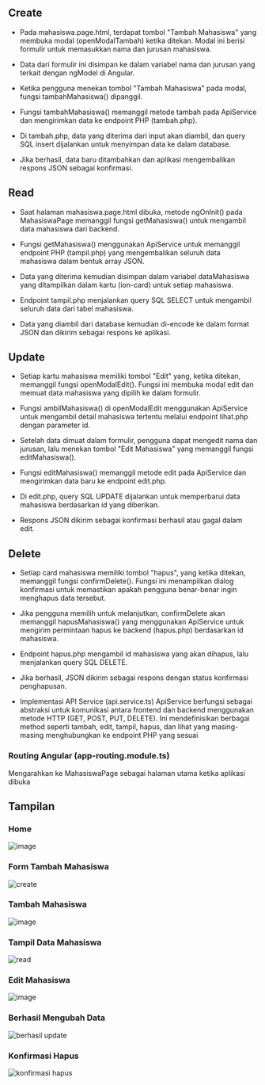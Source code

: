## Create
- Pada mahasiswa.page.html, terdapat tombol "Tambah Mahasiswa" yang membuka modal (openModalTambah) ketika ditekan. 
Modal ini berisi formulir untuk memasukkan nama dan jurusan mahasiswa.
- Data dari formulir ini disimpan ke dalam variabel nama dan jurusan yang terkait dengan ngModel di Angular.
- Ketika pengguna menekan tombol "Tambah Mahasiswa" pada modal, fungsi tambahMahasiswa() dipanggil.

- Fungsi tambahMahasiswa() memanggil metode tambah pada ApiService dan mengirimkan data ke endpoint PHP (tambah.php).
- Di tambah.php, data yang diterima dari input akan diambil, dan query SQL insert dijalankan untuk menyimpan data ke dalam database.
- Jika berhasil, data baru ditambahkan dan aplikasi mengembalikan respons JSON sebagai konfirmasi.

## Read
- Saat halaman mahasiswa.page.html dibuka, metode ngOnInit() pada MahasiswaPage memanggil fungsi getMahasiswa() untuk mengambil data mahasiswa dari backend.
- Fungsi getMahasiswa() menggunakan ApiService untuk memanggil endpoint PHP (tampil.php) yang mengembalikan seluruh data mahasiswa dalam bentuk array JSON.
- Data yang diterima kemudian disimpan dalam variabel dataMahasiswa yang ditampilkan dalam kartu (ion-card) untuk setiap mahasiswa.

- Endpoint tampil.php menjalankan query SQL SELECT untuk mengambil seluruh data dari tabel mahasiswa.
- Data yang diambil dari database kemudian di-encode ke dalam format JSON dan dikirim sebagai respons ke aplikasi.

## Update 
- Setiap kartu mahasiswa memiliki tombol "Edit" yang, ketika ditekan, memanggil fungsi openModalEdit(). Fungsi ini membuka modal edit dan memuat data mahasiswa yang dipilih ke dalam formulir.
- Fungsi ambilMahasiswa() di openModalEdit menggunakan ApiService untuk mengambil detail mahasiswa tertentu melalui endpoint lihat.php dengan parameter id.
- Setelah data dimuat dalam formulir, pengguna dapat mengedit nama dan jurusan, lalu menekan tombol "Edit Mahasiswa" yang memanggil fungsi editMahasiswa().

- Fungsi editMahasiswa() memanggil metode edit pada ApiService dan mengirimkan data baru ke endpoint edit.php.
- Di edit.php, query SQL UPDATE dijalankan untuk memperbarui data mahasiswa berdasarkan id yang diberikan.
- Respons JSON dikirim sebagai konfirmasi berhasil atau gagal dalam edit.

## Delete
- Setiap card mahasiswa memiliki tombol "hapus", yang ketika ditekan, memanggil fungsi confirmDelete(). Fungsi ini menampilkan dialog konfirmasi untuk memastikan apakah pengguna benar-benar ingin menghapus data tersebut.
- Jika pengguna memilih untuk melanjutkan, confirmDelete akan memanggil hapusMahasiswa() yang menggunakan ApiService untuk mengirim permintaan hapus ke backend (hapus.php) berdasarkan id mahasiswa.

- Endpoint hapus.php mengambil id mahasiswa yang akan dihapus, lalu menjalankan query SQL DELETE.
- Jika berhasil, JSON dikirim sebagai respons dengan status konfirmasi penghapusan.
- Implementasi API Service (api.service.ts)
ApiService berfungsi sebagai abstraksi untuk komunikasi antara frontend dan backend menggunakan metode HTTP (GET, POST, PUT, DELETE). Ini mendefinisikan berbagai method seperti tambah, edit, tampil, hapus, dan lihat yang masing-masing menghubungkan ke endpoint PHP yang sesuai

### Routing Angular (app-routing.module.ts)
Mengarahkan ke MahasiswaPage sebagai halaman utama ketika aplikasi dibuka

## Tampilan
### Home
![image](https://github.com/user-attachments/assets/feffd39c-2cd7-40b7-841f-0b84f3f044d9)

### Form Tambah Mahasiswa
![create](image-3.png)

### Tambah Mahasiswa
![image](https://github.com/user-attachments/assets/60a3923e-6916-4f15-b516-baa2b049c2b4)

### Tampil Data Mahasiswa
![read](image-4.png)

### Edit Mahasiswa
![image](https://github.com/user-attachments/assets/1a649679-8732-4ca7-a08f-db869e06083a)

### Berhasil Mengubah Data
![berhasil update](image-6.png)

### Konfirmasi Hapus
![konfirmasi hapus](image-7.png)
